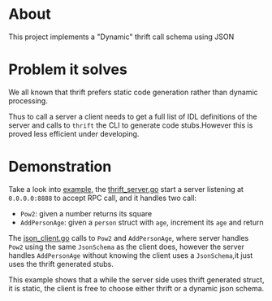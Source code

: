 # About
This project implements a "Dynamic" thrift call schema using JSON

# Problem it solves
We all known that thrift prefers static code generation rather than dynamic processing.

Thus to call a server a client needs to get a full list of IDL definitions of the server and calls to `thrift` the CLI to generate code stubs.However this is proved less efficient under developing.

# Demonstration
Take a look into [example](jsonthrift/example/), the   [thrift_server.go](jsonthrift/example/thrift_server.go) start a server listening at `0.0.0.0:8888` to accept RPC call, and it handles two call:
 - `Pow2`: given a number returns its square
 - `AddPersonAge`: given a `person` struct with `age`, increment its `age` and return
  
The [json_client.go](jsonthrift/example/json_client.go) calls to `Pow2` and `AddPersonAge`, where server handles `Pow2` using the same `JsonSchema` as the client does, however the server handles `AddPersonAge` without knowing the client uses a `JsonSchema`,it just uses the thrift generated stubs.

This example shows that a while the server side uses thrift generated struct, it is static, the client is free to choose either thrift or a dynamic json schema.